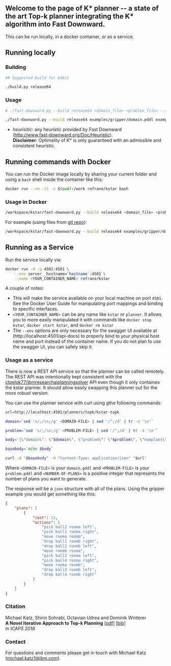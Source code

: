 ## Welcome to the page of K\* planner -- a state of the art Top-k planner integrating the K\* algorithm into Fast Downward.

This can be run locally, in a docker container, or as a service.

## Running locally

### Building ###

```sh
## Suggested build for 64bit

./build.py release64
```

### Usage ###

```sh
# ./fast-downward.py --build release64 <domain_file> <problem_file> --search "kstar(heuristic,k=<number-of-plans>)"

./fast-downward.py --build release64 examples/gripper/domain.pddl examples/gripper/prob01.pddl --search "kstar(blind(),k=100)"

```
* _heurisitic_:  any heuristic provided by Fast Downward  
(http://www.fast-downward.org/Doc/Heuristic).   
**Disclaimer**: Optimality of K\* is only guaranteed with an admissible and consistent heuristic.  

## Running commands with Docker

You can run the Docker image locally by sharing your current folder and using a `bash` shell inside the container like this:

```sh
docker run --rm -it -v $(pwd):/work rofrano/kstar bash
```

### Usage in Docker

```sh
/workspace/kstar/fast-downward.py --build release64 <domain_file> <problem_file> --search "kstar(heuristic,k=<number-of-plans>)"
```

For example (using files from [git repo](https://github.com/rofrano/kstar)):
```sh
/workspace/kstar/fast-downward.py --build release64 examples/gripper/domain.pddl examples/gripper/prob01.pddl --search "kstar(blind(),k=100)"
```

## Running as a Service

Run the service locally via:
```sh
docker run -d -p 4501:4501 \
    --env server__hostname=`hostname`:4501 \
    --name <YOUR_CONTAINER_NAME> rofrano/kstar
```

A couple of notes:

- This will make the service available on your local machine on port `4501`. See the Docker User Guide for manipulating port mappings and binding to specific interfaces.
- `<YOUR_CONTAINER_NAME>` can be any name like `kstar` or `planner`. It allows you to more easily manipulated it with commands like `docker stop kstar`, `docker start kstar`, and `docker rm kstar`
- The `--env` options are only necessary for the swagger UI available at (http://localhost:4501/api-docs) to properly bind to your physical host name and port instead of the container name. If you do not plan to use the swagger UI, you can safely skip it.

### Usage as a service

There is now a REST API service so that the planner can be called remotely. The REST API was intentionally kept consistent with the [ctpelok77/ibmresearchaiplanningsolver](https://hub.docker.com/r/ctpelok77/ibmresearchaiplanningsolver) API even though it only containes the kstar planner. It should allow easily swapping this planner out for the more robust version.

You can use the planner service with curl using gthe following commands:

```sh
url=http://localhost:4501/planners/topk/kstar-topk

domain=`sed 's/;/\n;/g' <DOMAIN-FILE> | sed '/^;/d' | tr -d '\n'`

problem=`sed 's/;/\n;/g' <PROBLEM-FILE> | sed '/^;/d' | tr -d '\n'`

body="{\"domain\": \"$domain\", \"problem\": \"$problem\", \"numplans\":<NUMBER-OF-PLANS>}"

basebody=`echo $body`

curl -d "$basebody" -H "Content-Type: application/json" "$url"
```

Where `<DOMAIN-FILE>` is your `domain.pddl` and `<PROBLEM-FILE>` is your `problem.pddl` and `<NUMBER-OF-PLANS>` is a positive integer that represents the number of plans you want to generate.

The response will be a `json` structure with all of the plans. Using the gripper example you would get something like this:

```json
{
    "plans": [
        {
            "cost": 11,
            "actions": [
                "pick ball2 rooma left",
                "pick ball1 rooma right",
                "move rooma roomb",
                "drop ball1 roomb right",
                "drop ball2 roomb left",
                "move roomb rooma",
                "pick ball3 rooma left",
                "pick ball4 rooma right",
                "move rooma roomb",
                "drop ball3 roomb left",
                "drop ball4 roomb right"
            ]
        }
    ]
}
``` 

### Citation ###
Michael Katz, Shirin Sohrabi, Octavian Udrea and Dominik Winterer  
**A Novel Iterative Approach to Top-k Planning** [[pdf]](https://www.aaai.org/ocs/index.php/ICAPS/ICAPS18/paper/download/17749/16971) [[bib]](/top_k.bib)  
*In ICAPS 2018*  

### Contact ###
For questions and comments please get in touch with Michael Katz (michael.katz1@ibm.com).
